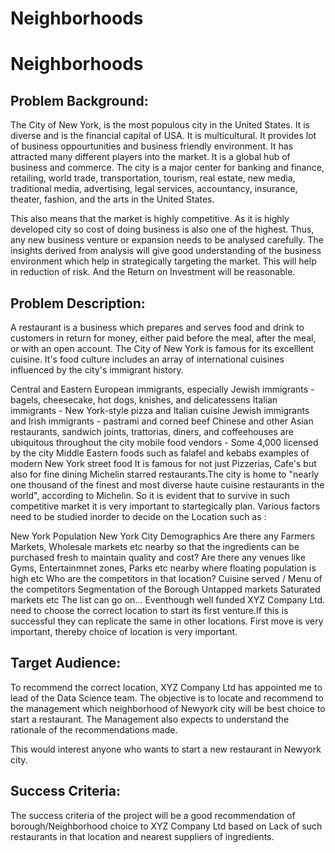 # Neighborhoods

# Neighborhoods

## Problem Background:

The City of New York, is the most populous city in the United States. It is diverse and is the financial capital of USA. It is multicultural. It provides lot of business oppourtunities and business friendly environment. It has attracted many different players into the market. It is a global hub of business and commerce. The city is a major center for banking and finance, retailing, world trade, transportation, tourism, real estate, new media, traditional media, advertising, legal services, accountancy, insurance, theater, fashion, and the arts in the United States.

This also means that the market is highly competitive. As it is highly developed city so cost of doing business is also one of the highest. Thus, any new business venture or expansion needs to be analysed carefully. The insights derived from analysis will give good understanding of the business environment which help in strategically targeting the market. This will help in reduction of risk. And the Return on Investment will be reasonable.

## Problem Description:

A restaurant is a business which prepares and serves food and drink to customers in return for money, either paid before the meal, after the meal, or with an open account. The City of New York is famous for its excelllent cuisine. It's food culture includes an array of international cuisines influenced by the city's immigrant history.

Central and Eastern European immigrants, especially Jewish immigrants - bagels, cheesecake, hot dogs, knishes, and delicatessens Italian immigrants - New York-style pizza and Italian cuisine Jewish immigrants and Irish immigrants - pastrami and corned beef Chinese and other Asian restaurants, sandwich joints, trattorias, diners, and coffeehouses are ubiquitous throughout the city mobile food vendors - Some 4,000 licensed by the city Middle Eastern foods such as falafel and kebabs examples of modern New York street food It is famous for not just Pizzerias, Cafe's but also for fine dining Michelin starred restaurants.The city is home to "nearly one thousand of the finest and most diverse haute cuisine restaurants in the world", according to Michelin. So it is evident that to survive in such competitive market it is very important to startegically plan. Various factors need to be studied inorder to decide on the Location such as :

New York Population New York City Demographics Are there any Farmers Markets, Wholesale markets etc nearby so that the ingredients can be purchased fresh to maintain quality and cost? Are there any venues like Gyms, Entertainmnet zones, Parks etc nearby where floating population is high etc Who are the competitors in that location? Cuisine served / Menu of the competitors Segmentation of the Borough Untapped markets Saturated markets etc The list can go on... Eventhough well funded XYZ Company Ltd. need to choose the correct location to start its first venture.If this is successful they can replicate the same in other locations. First move is very important, thereby choice of location is very important.

## Target Audience:

To recommend the correct location, XYZ Company Ltd has appointed me to lead of the Data Science team. The objective is to locate and recommend to the management which neighborhood of Newyork city will be best choice to start a restaurant. The Management also expects to understand the rationale of the recommendations made.

This would interest anyone who wants to start a new restaurant in Newyork city.

## Success Criteria:

The success criteria of the project will be a good recommendation of borough/Neighborhood choice to XYZ Company Ltd based on Lack of such restaurants in that location and nearest suppliers of ingredients.
